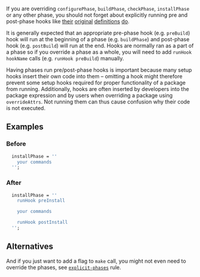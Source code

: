 If you are overriding `configurePhase`, `buildPhase`, `checkPhase`, `installPhase` or any other phase, you should not forget about explicitly running pre and post-phase hooks like [their](https://github.com/NixOS/nixpkgs/blob/d71a03ad695407dd482ead32d3eddff50092a1c3/pkgs/stdenv/generic/setup.sh#L953) [original](https://github.com/NixOS/nixpkgs/blob/d71a03ad695407dd482ead32d3eddff50092a1c3/pkgs/stdenv/generic/setup.sh#L1008) [definitions](https://github.com/NixOS/nixpkgs/blob/d71a03ad695407dd482ead32d3eddff50092a1c3/pkgs/stdenv/generic/setup.sh#L1037) [do](https://github.com/NixOS/nixpkgs/blob/d71a03ad695407dd482ead32d3eddff50092a1c3/pkgs/stdenv/generic/setup.sh#L1078).

It is generally expected that an appropriate pre-phase hook (e.g. `preBuild`) hook will run at the beginning of a phase (e.g. `buildPhase`) and post-phase hook (e.g. `postBuild`) will run at the end. Hooks are normally ran as a part of a phase so if you override a phase as a whole, you will need to add `runHook hookName` calls (e.g. `runHook preBuild`) manually.

Having phases run pre/post-phase hooks is important because many setup hooks insert their own code into them – omitting a hook might therefore prevent some setup hooks required for proper functionality of a package from running. Additionally, hooks are often inserted by developers into the package expression and by users when overriding a package using `overrideAttrs`. Not running them can thus cause confusion why their code is not executed.

## Examples

### Before

```nix
  installPhase = ''
    your commands
  '';
```

### After

```nix
  installPhase = ''
    runHook preInstall

    your commands

    runHook postInstall
  '';
```

## Alternatives

And if you just want to add a flag to `make` call, you might not even need to override the phases, see [`explicit-phases`](explicit-phases.md) rule.
